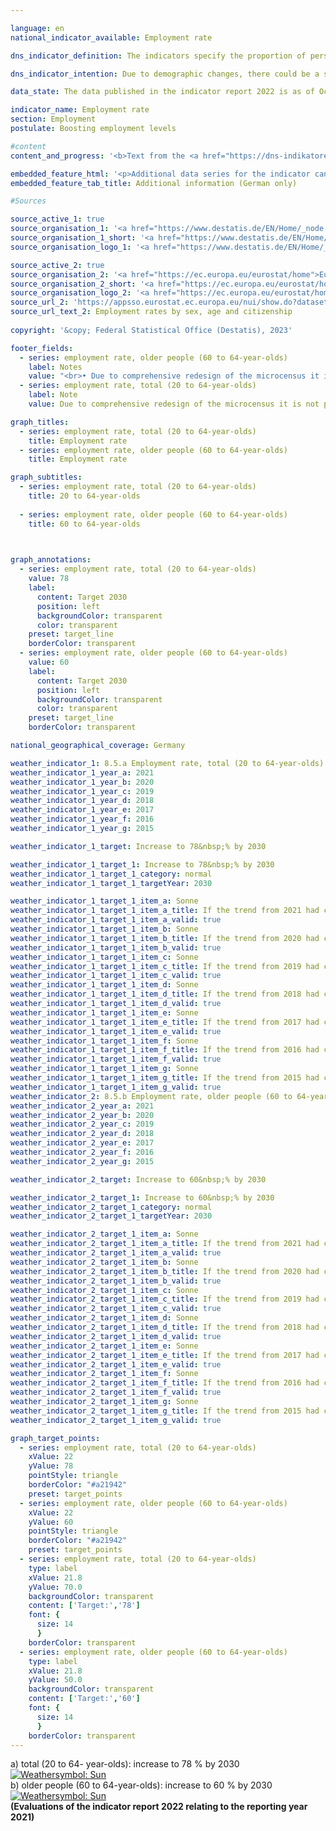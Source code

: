 ```yaml
---

language: en    
national_indicator_available: Employment rate    

dns_indicator_definition: The indicators specify the proportion of persons in employment aged between 20&nbsp;and 64&nbsp;years (8.5.a) and aged between 60&nbsp;and 64&nbsp;years (8.5.b), measured in each case as a share of the total population of the same age group.    

dns_indicator_intention: Due to demographic changes, there could be a shortage of professionals in Germany in the long run. At the same time, the social security system is threatened by an increasing shortage of funds. The available labour force potential must therefore be more effectively utilised in the future. The employment rate, that is, the share of persons in employment in the working-age population (20&nbsp;to 64&nbsp;years of age) should be increased to 78&nbsp;% by 2030. In addition, the goal of the Federal Government is to achieve an employment rate of 60&nbsp;% among older people (60&nbsp;to 64&nbsp;years of age) by 2030.    

data_state: The data published in the indicator report 2022 is as of Oct 31 2022. The data shown on this platform is updated regularly, so that more current data may be available online than published in the <a href="https://dns-indikatoren.de/en/publications_reports/">indicator report 2022</a>.    

indicator_name: Employment rate    
section: Employment    
postulate: Boosting employment levels    

#content     
content_and_progress: '<b>Text from the <a href="https://dns-indikatoren.de/en/publications_reports/">Indicator Report 2022&nbsp;</a></b><br><br>The Statistical Office of the European Union <abbr title="European Statistical Office" tabindex="0">Eurostat</abbr> conducts the labour force survey on an infra-annual basis. <abbr title="European Statistical Office" tabindex="0">Eurostat</abbr> summarises the data to form quarterly results and then consolidates them to create annual average values. It covers the population living in private households, but does not include people living in collective accommodation. The economically active population covered by the labour force survey consists of persons aged 15&nbsp;and over who performed an activity for remuneration for at least one hour during the reference week or who worked as unpaid family workers. Also included are persons who temporarily did not work because they were absent, for example due to holidays or illness. It should be noted that there have been changes over time in the Labor Force Survey that affect the comparability of the time series presented over time (<abbr title="for example (exempli gratia)" tabindex="0">e.g.</abbr> adjustment to results of the 2011&nbsp;census, revision of the 2020&nbsp;Microcensus).<br><br>The total employment rate (20&nbsp;to 64-year-olds) rose by 10.9&nbsp;percentage points from 68.7&nbsp;% in 2000&nbsp;to 79.6&nbsp;% in 2021. Thus, the target value of 78.0&nbsp;% for 2030&nbsp;has already been achieved from 2015&nbsp;on. The employment rate among older people (60&nbsp;to 64-year-olds) rose by 41.5&nbsp;percentage points from 19.6&nbsp;% in 2000&nbsp;to 61.1&nbsp;% in 2021. The employment rate for men in that age group had more than doubled, rising by 38.5&nbsp;percentage points to 65.7&nbsp;%. The rate for women even increased almost fivefold from 12.1&nbsp;% to 56.7&nbsp;%. Hence, the targeted 60&nbsp;% employment rate for older people was likewise reached since 2018&nbsp;ahead of the deadline set in the German strategy for sustainable development.<br><br>The overall employment rates for women and men have developed in the same direction since 2000&nbsp;but at different rates. The rate for 20&nbsp;to 64-year-old men rose in the period under review by 6.7&nbsp;percentage points to 83.2&nbsp;%, whereas in the case of women it rose by 15.2&nbsp;percentage points to 75.9&nbsp;%, which was a far more rapid rise, albeit from a lower starting point. When assessing the increase in the employment rate for women, it should be taken into account that this growth was accompanied by an increase in part-time employment. In the year 2000, 61.5&nbsp;% of employed women worked full-time, while 38.5&nbsp;% worked part-time. In 2021, 52.3&nbsp;% and 47.7&nbsp;% of employed women worked full-time and part-time, respectively. By way of comparison, the proportion of the male workforce in full-time employment dropped from 95.7&nbsp;% in 2000&nbsp;to 89.8&nbsp;% in 2021.<br><br>A breakdown into age groups shows diverse employment rate trends. Among 20&nbsp;to 24-year-olds, the rate rose from 2000&nbsp;to 2021&nbsp;by 2.4&nbsp;percentage points to 67.2&nbsp;%. Among 25- to 59-year-olds, by contrast, the employment rate rose to 83.9&nbsp;%, an increase of 7.7&nbsp;percentage points. The lower employment rates of 20&nbsp;to 24&nbsp;year-olds is also related to the average duration of education at school and university, which postpones entry into working life.'    

embedded_feature_html: '<p>Additional data series for the indicator can be found <a href="https://dns-indikatoren.de/public/AddInfos/de/8_5_ab.pdf" target="_blank" >here</a>.</p><br><small>Note: You can display the PDF document directly in your browser or download the PDF document and open it with a PDF reader of your choice. We will be happy to advise you.</small>'
embedded_feature_tab_title: Additional information (German only)    

#Sources    

source_active_1: true
source_organisation_1: '<a href="https://www.destatis.de/EN/Home/_node.html">Federal Statistical Office</a>'
source_organisation_1_short: '<a href="https://www.destatis.de/EN/Home/_node.html" target="_blank">Federal Statistical Office</a>'
source_organisation_logo_1: '<a href="https://www.destatis.de/EN/Home/_node.html" target="_blank"><img src="https://dns-indikatoren.de/public/OrgImgEn/destatis.png" alt="Federal Statistical Office" title=" Click here to visit the homepage of the organizationFederal Statistical Office" style="height:60px; width:148px; border: transparent"/></a>'

source_active_2: true
source_organisation_2: '<a href="https://ec.europa.eu/eurostat/home">Eurostat</a>'
source_organisation_2_short: '<a href="https://ec.europa.eu/eurostat/home" target="_blank">Eurostat</a>'
source_organisation_logo_2: '<a href="https://ec.europa.eu/eurostat/home" target="_blank"><img src="https://dns-indikatoren.de/public/OrgImgEn/eurostat.png" alt="Eurostat" title=" Click here to visit the homepage of the organizationEurostat" style="height:60px; width:148px; border: transparent"/></a>'
source_url_2: 'https://appsso.eurostat.ec.europa.eu/nui/show.do?dataset=lfsa_ergan&lang=en'
source_url_text_2: Employment rates by sex, age and citizenship
    
copyright: '&copy; Federal Statistical Office (Destatis), 2023'    

footer_fields:
  - series: employment rate, older people (60 to 64-year-olds)
    label: Notes
    value: "<br>• Due to comprehensive redesign of the microcensus it is not possible to compare the data of the survey year 2020&nbsp;with previous years (break in time series).<br>• Länder: <br>&nbsp;&nbsp;- Special evaluation based on data of the following data source: Federal Statistical Office and Statistical Offices of the Länder.<br>• Bremen: <br>&nbsp;&nbsp;- Men 2010&nbsp;limited significance.<br>&nbsp;&nbsp;- Women 2010&nbsp;to 2012&nbsp;and 2015&nbsp;limited significance.<br>• Saarland: <br>&nbsp;&nbsp;- Women 2010&nbsp;limited significance."
  - series: employment rate, total (20 to 64-year-olds)
    label: Note
    value: Due to comprehensive redesign of the microcensus it is not possible to compare the data of the survey year 2020&nbsp;with previous years (break in time series).    

graph_titles: 
  - series: employment rate, total (20 to 64-year-olds)
    title: Employment rate
  - series: employment rate, older people (60 to 64-year-olds)
    title: Employment rate    

graph_subtitles: 
  - series: employment rate, total (20 to 64-year-olds)
    title: 20 to 64-year-olds
    
  - series: employment rate, older people (60 to 64-year-olds)
    title: 60 to 64-year-olds
        


graph_annotations:
  - series: employment rate, total (20 to 64-year-olds)
    value: 78
    label:
      content: Target 2030
      position: left
      backgroundColor: transparent
      color: transparent
    preset: target_line
    borderColor: transparent
  - series: employment rate, older people (60 to 64-year-olds)
    value: 60
    label:
      content: Target 2030
      position: left
      backgroundColor: transparent
      color: transparent
    preset: target_line
    borderColor: transparent        

national_geographical_coverage: Germany    

weather_indicator_1: 8.5.a Employment rate, total (20 to 64-year-olds)
weather_indicator_1_year_a: 2021
weather_indicator_1_year_b: 2020
weather_indicator_1_year_c: 2019
weather_indicator_1_year_d: 2018
weather_indicator_1_year_e: 2017
weather_indicator_1_year_f: 2016
weather_indicator_1_year_g: 2015

weather_indicator_1_target: Increase to 78&nbsp;% by 2030

weather_indicator_1_target_1: Increase to 78&nbsp;% by 2030
weather_indicator_1_target_1_category: normal
weather_indicator_1_target_1_targetYear: 2030

weather_indicator_1_target_1_item_a: Sonne
weather_indicator_1_target_1_item_a_title: If the trend from 2021 had continued, the target value would have been reached or missed by less than 5% of the difference between the target value and the value at that time.
weather_indicator_1_target_1_item_a_valid: true
weather_indicator_1_target_1_item_b: Sonne
weather_indicator_1_target_1_item_b_title: If the trend from 2020 had continued, the target value would have been reached or missed by less than 5% of the difference between the target value and the value at that time.
weather_indicator_1_target_1_item_b_valid: true
weather_indicator_1_target_1_item_c: Sonne
weather_indicator_1_target_1_item_c_title: If the trend from 2019 had continued, the target value would have been reached or missed by less than 5% of the difference between the target value and the value at that time.
weather_indicator_1_target_1_item_c_valid: true
weather_indicator_1_target_1_item_d: Sonne
weather_indicator_1_target_1_item_d_title: If the trend from 2018 had continued, the target value would have been reached or missed by less than 5% of the difference between the target value and the value at that time.
weather_indicator_1_target_1_item_d_valid: true
weather_indicator_1_target_1_item_e: Sonne
weather_indicator_1_target_1_item_e_title: If the trend from 2017 had continued, the target value would have been reached or missed by less than 5% of the difference between the target value and the value at that time.
weather_indicator_1_target_1_item_e_valid: true
weather_indicator_1_target_1_item_f: Sonne
weather_indicator_1_target_1_item_f_title: If the trend from 2016 had continued, the target value would have been reached or missed by less than 5% of the difference between the target value and the value at that time.
weather_indicator_1_target_1_item_f_valid: true
weather_indicator_1_target_1_item_g: Sonne
weather_indicator_1_target_1_item_g_title: If the trend from 2015 had continued, the target value would have been reached or missed by less than 5% of the difference between the target value and the value at that time.
weather_indicator_1_target_1_item_g_valid: true
weather_indicator_2: 8.5.b Employment rate, older people (60 to 64-year-olds)
weather_indicator_2_year_a: 2021
weather_indicator_2_year_b: 2020
weather_indicator_2_year_c: 2019
weather_indicator_2_year_d: 2018
weather_indicator_2_year_e: 2017
weather_indicator_2_year_f: 2016
weather_indicator_2_year_g: 2015

weather_indicator_2_target: Increase to 60&nbsp;% by 2030

weather_indicator_2_target_1: Increase to 60&nbsp;% by 2030
weather_indicator_2_target_1_category: normal
weather_indicator_2_target_1_targetYear: 2030

weather_indicator_2_target_1_item_a: Sonne
weather_indicator_2_target_1_item_a_title: If the trend from 2021 had continued, the target value would have been reached or missed by less than 5% of the difference between the target value and the value at that time.
weather_indicator_2_target_1_item_a_valid: true
weather_indicator_2_target_1_item_b: Sonne
weather_indicator_2_target_1_item_b_title: If the trend from 2020 had continued, the target value would have been reached or missed by less than 5% of the difference between the target value and the value at that time.
weather_indicator_2_target_1_item_b_valid: true
weather_indicator_2_target_1_item_c: Sonne
weather_indicator_2_target_1_item_c_title: If the trend from 2019 had continued, the target value would have been reached or missed by less than 5% of the difference between the target value and the value at that time.
weather_indicator_2_target_1_item_c_valid: true
weather_indicator_2_target_1_item_d: Sonne
weather_indicator_2_target_1_item_d_title: If the trend from 2018 had continued, the target value would have been reached or missed by less than 5% of the difference between the target value and the value at that time.
weather_indicator_2_target_1_item_d_valid: true
weather_indicator_2_target_1_item_e: Sonne
weather_indicator_2_target_1_item_e_title: If the trend from 2017 had continued, the target value would have been reached or missed by less than 5% of the difference between the target value and the value at that time.
weather_indicator_2_target_1_item_e_valid: true
weather_indicator_2_target_1_item_f: Sonne
weather_indicator_2_target_1_item_f_title: If the trend from 2016 had continued, the target value would have been reached or missed by less than 5% of the difference between the target value and the value at that time.
weather_indicator_2_target_1_item_f_valid: true
weather_indicator_2_target_1_item_g: Sonne
weather_indicator_2_target_1_item_g_title: If the trend from 2015 had continued, the target value would have been reached or missed by less than 5% of the difference between the target value and the value at that time.
weather_indicator_2_target_1_item_g_valid: true    

graph_target_points:
  - series: employment rate, total (20 to 64-year-olds)
    xValue: 22
    yValue: 78
    pointStyle: triangle
    borderColor: "#a21942"
    preset: target_points
  - series: employment rate, older people (60 to 64-year-olds)
    xValue: 22
    yValue: 60
    pointStyle: triangle
    borderColor: "#a21942"
    preset: target_points
  - series: employment rate, total (20 to 64-year-olds)
    type: label
    xValue: 21.8
    yValue: 70.0
    backgroundColor: transparent
    content: ['Target:','78']
    font: {
      size: 14
      }
    borderColor: transparent
  - series: employment rate, older people (60 to 64-year-olds)
    type: label
    xValue: 21.8
    yValue: 50.0
    backgroundColor: transparent
    content: ['Target:','60']
    font: {
      size: 14
      }
    borderColor: transparent    
---
```



<div>
  <div class="my-header">
    <label class="default">a) total (20&nbsp;to 64- year-olds): increase to 78&nbsp;% by 2030
      <a href="https://dns-indikatoren.de/en/status"><img src="https://g205sdgs.github.io/sdg-indicators/public/Wettersymbole/Sonne.png" title="If the trend from 2021 had continued, the target value would have been reached or missed by less than 5% of the difference between the target value and the value at that time." alt="Weathersymbol: Sun"/>
      </a>
    </label>
  </div>
</div>
<div>
  <div class="my-header">
    <label class="default">b) older people (60&nbsp;to 64-year-olds): increase to 60&nbsp;% by 2030
      <a href="https://dns-indikatoren.de/en/status"><img src="https://g205sdgs.github.io/sdg-indicators/public/Wettersymbole/Sonne.png" title="If the trend from 2021 had continued, the target value would have been reached or missed by less than 5% of the difference between the target value and the value at that time." alt="Weathersymbol: Sun"/>
      </a>
    </label>
  </div>
</div>
<div class="my-header-note">
  <label class="default"><b>(Evaluations of the indicator report 2022 relating to the reporting year 2021)
  </b></label>
</div>